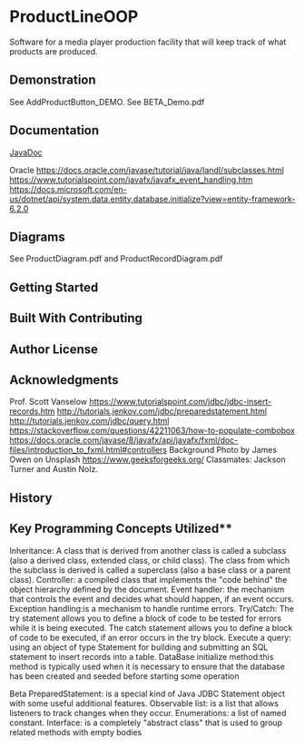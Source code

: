 # ProductLineOOP
Software for a media player production facility that will keep track of what products are produced. 
## Demonstration 
See AddProductButton_DEMO. 
See BETA_Demo.pdf


## Documentation
[JavaDoc](https://github.com/krislowg/KProdLine_OOP/blob/master/docs/index.html)

Oracle
https://docs.oracle.com/javase/tutorial/java/IandI/subclasses.html
https://www.tutorialspoint.com/javafx/javafx_event_handling.htm
https://docs.microsoft.com/en-us/dotnet/api/system.data.entity.database.initialize?view=entity-framework-6.2.0

## Diagrams
See ProductDiagram.pdf and ProductRecordDiagram.pdf   

## Getting Started

## Built With Contributing 

## Author License

## Acknowledgments
Prof. Scott Vanselow
https://www.tutorialspoint.com/jdbc/jdbc-insert-records.htm
http://tutorials.jenkov.com/jdbc/preparedstatement.html
http://tutorials.jenkov.com/jdbc/query.html
https://stackoverflow.com/questions/42211063/how-to-populate-combobox
https://docs.oracle.com/javase/8/javafx/api/javafx/fxml/doc-files/introduction_to_fxml.html#controllers
Background Photo by James Owen on Unsplash
https://www.geeksforgeeks.org/
Classmates: Jackson Turner and Austin Nolz.
## History

## Key Programming Concepts Utilized**
Inheritance: A class that is derived from another class is called a subclass (also a derived class, extended class, or child class). The class from which the subclass is derived is called a superclass (also a base class or a parent class).
Controller: a compiled class that implements the "code behind" the object hierarchy defined by the document.
Event handler: the mechanism that controls the event and decides what should happen, if an event occurs. 
Exception handling:is a mechanism to handle runtime errors.
Try/Catch: The try statement allows you to define a block of code to be tested for errors while it is being executed.
The catch statement allows you to define a block of code to be executed, if an error occurs in the try block. 
Execute a query: using an object of type Statement for building and submitting an SQL statement to insert records into a table.
DataBase initialize method:this method is typically used when it is necessary to ensure that the database has been created and seeded before starting some operation

Beta
PreparedStatement:  is a special kind of Java JDBC Statement object with some useful additional features.
Observable list: is a list that allows listeners to track changes when they occur.
Enumerations: a list of named constant.
Interface: is a completely "abstract class" that is used to group related methods with empty bodies

